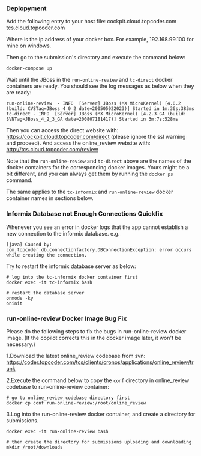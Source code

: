 ### Deplopyment

Add the following entry to your host file:
<docker-box-ip> cockpit.cloud.topcoder.com tcs.cloud.topcoder.com

Where <docker-box-ip> is the ip address of your docker box. For example, 192.168.99.100 for mine on windows. 

Then go to the submission's directory and execute the command below:
```
docker-compose up
```

Wait until the JBoss in the `run-online-review` and `tc-direct` docker containers are ready. 
You should see the log messages as below when they are ready:
```
run-online-review  - INFO  [Server] JBoss (MX MicroKernel) [4.0.2 (build: CVSTag=JBoss_4_0_2 date=200505022023)] Started in 1m:36s:383ms
tc-direct - INFO  [Server] JBoss (MX MicroKernel) [4.2.3.GA (build: SVNTag=JBoss_4_2_3_GA date=200807181417)] Started in 3m:7s:528ms
```

Then you can access the direct website with: https://cockpit.cloud.topcoder.com/direct (please ignore the ssl warning and proceed). 
And access the online_review website with: http://tcs.cloud.topcoder.com/review

Note that the `run-online-review` and `tc-direct` above are the names of the docker containers for the corresponding docker images. 
Yours might be a bit different, and you can always get them by running the `docker ps` command. 

The same applies to the `tc-informix` and `run-online-review` docker container names in sections below. 

### Informix Database not Enough Connections Quickfix

Whenever you see an error in docker logs that the app cannot establish a new connection to the informix database. e.g. 
```
[java] Caused by: com.topcoder.db.connectionfactory.DBConnectionException: error occurs while creating the connection.
```
Try to restart the informix database server as below:
```
# log into the tc-informix docker container first
docker exec -it tc-informix bash

# restart the database server
onmode -ky
oninit
```


### run-online-review Docker Image Bug Fix

Please do the following steps to fix the bugs in run-online-review docker image. 
(If the copilot corrects this in the docker image later, it won't be necessary.)

1.Download the latest online_review codebase from svn: https://coder.topcoder.com/tcs/clients/cronos/applications/online_review/trunk

2.Execute the command below to copy the `conf` directory in online_review codebase to run-online-review container:
```
# go to online_review codebase directory first
docker cp conf run-online-review:/root/online_review
```

3.Log into the run-online-review docker container, and create a directory for submissions. 
```
docker exec -it run-online-review bash

# then create the directory for submissions uploading and downloading
mkdir /root/downloads
```
